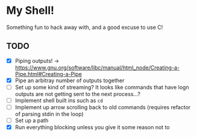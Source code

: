 # My Shell!
Something fun to hack away with, and a good excuse to use C!

## TODO 
- [x] Piping outputs! -> https://www.gnu.org/software/libc/manual/html_node/Creating-a-Pipe.html#Creating-a-Pipe
- [x] Pipe an arbitray number of outputs together
- [ ] Set up some kind of streaming? It looks like commands that have logn
  outputs are not getting sent to the next process...?
- [ ] Implement shell built ins such as `cd`
- [ ] Implement up arrow scrolling back to old commands (requires refactor of
  parsing stdin in the loop)
- [ ] Set up a path
- [x] Run everything blocking unless you give it some reason not to
